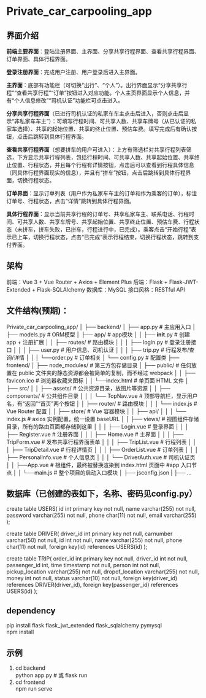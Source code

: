 # Private_car_carpooling_app

## 界面介绍
**前端主要界面**：登陆注册界面、主界面、分享共享行程界面、查看共享行程界面、订单界面、具体行程界面。

**登录注册界面**：完成用户注册、用户登录后进入主界面。

**主界面**：底部有功能栏（可切换“出行”、“个人”）。出行界面显示“分享共享行程”“查看共享行程”“订单”按钮进入对应功能。个人主页界面显示个人信息，并有“个人信息修改”“司机认证”功能栏可点击进入。

**分享共享行程界面**（已进行司机认证的私家车车主点击后进入，否则点击后显示“非私家车车主”）：可填写行程时间、可共享人数、共享车牌号（从已认证的私家车选择）、共享的起始位置、共享的终止位置、预估车费。填写完成后有确认按钮，点击后跳转到具体行程界面。

**查看共享行程界面**（想要拼车的用户可进入）：上方有筛选栏对共享行程列表筛选，下方显示共享行程列表，包括行程时间、可共享人数、共享起始位置、共享终止位置、行程状态，并且每个行程有详情按钮，点击后可以查看到行程具体信息（同具体行程界面现实的信息），并且有“拼车”按钮，点击后跳转到具体行程界面，切换行程状态。

**订单界面**：显示订单列表（用户作为私家车车主的订单和作为乘客的订单），标注订单号、行程状态，点击“详情”跳转到具体行程界面。

**具体行程界面**：显示当前共享行程的订单号、共享私家车主、联系电话、行程时间、可共享人数、共享车牌号、共享起始位置、共享终止位置、预估车费、行程状态（未拼车，拼车失败，已拼车，行程进行中，已完成）。乘客点击“开始行程”表示已上车，切换行程状态，点击“已完成”表示行程结束，切换行程状态，跳转到支付界面。

## 架构
前端：Vue 3 + Vue Router + Axios + Element Plus
后端：Flask + Flask-JWT-Extended + Flask-SQLAlchemy
数据库：MySQL
接口风格：RESTful API

## 文件结构(预期)：
Private_car_carpooling_app/
│
├── backend/
│   ├── app.py                   # 主应用入口
│   ├── models.py                # ORM模型
│   ├── app/                     # app模块
│   │   ├──  __init__.py         # 创建 app + 注册扩展
│   │   ├── routes/              # 路由模块
│   │   │   ├── login.py         # 登录注册接口
│   │   │   ├── user.py          # 用户信息、司机认证
│   │   │   ├── trip.py          # 行程发布/查询/详情
│   │   │   └──order.py          # 订单相关
│   └── config.py                # 配置类
├── frontend/
│   ├── node_modules/            # 第三方包存储目录
│   ├── public/                  # 任何放置在 public 文件夹的静态资源都会被简单的复制，而不经过 webpack
│   │   ├── favicon.ico          # 浏览器收藏夹图标
│   │   └──index.html            # 单页面 HTML 文件
│   ├── src/
│   │   ├── assets/              # 公共资源目录，放图片等资源
│   │   ├── components/          # 公共组件目录
│   │   │   └── TopNav.vue       # 顶部导航栏，显示用户名，有“返回”“首页”两个按钮
│   │   ├── router/              # 路由模块
│   │   │   └── index.js         # Vue Router 配置
│   │   ├── store/               # Vue 容器模块
│   │   ├── api/
│   │   │   └── index.js         # axios 实例配置，统一设置 baseURL
│   │   ├── views/               # 视图组件存储目录，所有的路由页面都存储到这里
│   │   │   ├── Login.vue        # 登录界面
│   │   │   ├── Register.vue     # 注册界面
│   │   │   ├── Home.vue         # 主界面
│   │   │   ├── TripForm.vue     # 发布共享行程界面表单
│   │   │   ├── TripList.vue     # 行程列表
│   │   │   ├── TripDetail.vue   # 行程详情页
│   │   │   ├── OrderList.vue    # 订单列表
│   │   │   ├── PersonalInfo.vue # 个人信息页
│   │   │   └── DriverAuth.vue   # 司机认证页
│   │   ├──App.vue               # 根组件，最终被替换渲染到 index.html 页面中 #app 入口节点
│   │   └──main.js               # 整个项目的启动入口模块
│   ├── jsconfig.json
|   ├── ...



## 数据库（已创建的表如下，名称、密码见config.py）
create table USERS(
id int primary key not null,
name varchar(255) not null,
password varchar(255) not null,
phone char(11) not null,
email varchar(255)
);

create table DRIVER(
driver_id int primary key not null,
carnumber varchar(50) not null,
id int not null,
name varchar(255) not null,
phone char(11) not null,
foreign key(id) references USERS(id)
);

create table TRIP(
order_id int primary key not null,
driver_id int not null,
passenger_id int,
time timestamp not null,
person int not null,
pickup_location varchar(255) not null,
dropof_location varchar(255) not null,
money int not null,
status varchar(10) not null,
foreign key(driver_id) references DRIVER(driver_id),
foreign key(passenger_id) references USERS(id)
);

## dependency
pip install flask flask_jwt_extended flask_sqlalchemy pymysql  
npm install

## 示例
1. cd backend  
python app.py  # 或 flask run
2. cd frontend  
npm run serve